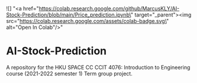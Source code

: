 ![]
"<a href=\"https://colab.research.google.com/github/MarcusKLY/AI-Stock-Prediction/blob/main/Price_prediction.ipynb\" target=\"_parent\"><img src=\"https://colab.research.google.com/assets/colab-badge.svg\" alt=\"Open In Colab\"/></a>"

# AI-Stock-Prediction

A repository for the HKU SPACE CC CCIT 4076: Introduction to Engineering
 course (2021-2022 semester 1) Term group project.